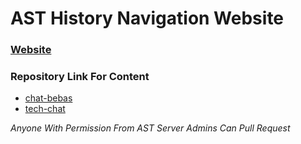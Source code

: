 # AST History Navigation Website

### [Website](https://astory.palpale.xyz)

### Repository Link For Content
- [chat-bebas](https://github.com/Eriza-Z/Arsip-AST)
- [tech-chat](https://github.com/)

*Anyone With Permission From AST Server Admins Can Pull Request*
